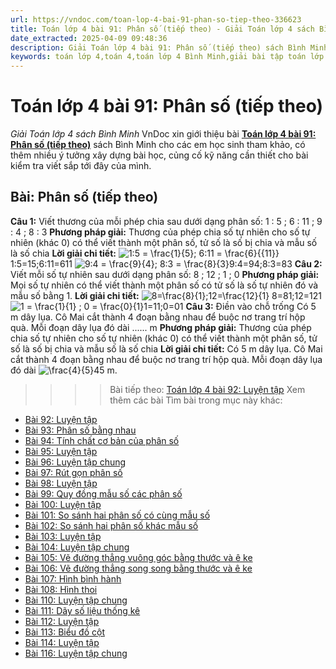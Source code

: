 ```yaml
---
url: https://vndoc.com/toan-lop-4-bai-91-phan-so-tiep-theo-336623
title: Toán lớp 4 bài 91: Phân số (tiếp theo) - Giải Toán lớp 4 sách Bình Minh - VnDoc.com
date_extracted: 2025-04-09 09:48:36
description: Giải Toán lớp 4 bài 91: Phân số (tiếp theo) sách Bình Minh có hướng dẫn giải chi tiết các câu hỏi trong SGK Toán lớp 4 Bình Minh.
keywords: toán lớp 4,toán 4,toán lớp 4 Bình Minh,giải bài tập toán lớp 4 Bình Minh,giải toán lớp 4 Bình Minh,toán lớp 4 sách Bình Minh,toán 4 Bình Minh,giải sách toán lớp 4 Bình Minh,Toán lớp 4 Bài 91 Phân số (tiếp theo),giải toán 4 bài 91
---
```


# Toán lớp 4 bài 91: Phân số \(tiếp theo\)
_Giải Toán lớp 4 sách Bình Minh_
VnDoc xin giới thiệu bài [**Toán lớp 4 bài 91: Phân số \(tiếp theo\)**](<https://vndoc.com/toan-lop-4-bai-91-phan-so-tiep-theo-336623>) sách Bình Minh cho các em học sinh tham khảo, có thêm nhiều ý tưởng xây dựng bài học, củng cố kỹ năng cần thiết cho bài kiểm tra viết sắp tới đây của mình.
## Bài: Phân số \(tiếp theo\)
**Câu 1:** Viết thương của mỗi phép chia sau dưới dạng phân số:
1 : 5 ; 6 : 11 ; 9 : 4 ; 8 : 3
**Phương pháp giải:**
Thương của phép chia số tự nhiên cho số tự nhiên \(khác 0\) có thể viết thành một phân số, tử số là số bị chia và mẫu số là số chia
**Lời giải chi tiết:**
![1:5 = \\frac{1}{5}; 6:11 = \\frac{6}{{11}}](https://i.vdoc.vn/data/image/blank.png) 1:5=15;6:11=611
![9:4 = \\frac{9}{4}; 8:3 = \\frac{8}{3}](https://i.vdoc.vn/data/image/blank.png)9:4=94;8:3=83
**Câu 2:** Viết mỗi số tự nhiên sau dưới dạng phân số:
8 ; 12 ; 1 ; 0
**Phương pháp giải:**
Mọi số tự nhiên có thể viết thành một phân số có tử số là số tự nhiên đó và mẫu số bằng 1.
**Lời giải chi tiết:**
![8=\\frac{8}{1};12=\\frac{12}{1}](https://i.vdoc.vn/data/image/blank.png) 8=81;12=121
![1 = \\frac{1}{1} ; 0 = \\frac{0}{1}](https://i.vdoc.vn/data/image/blank.png)1=11;0=01
**Câu 3:** Điền vào chỗ trống
Có 5 m dây lụa. Cô Mai cắt thành 4 đoạn bằng nhau để buộc nơ trang trí hộp quà. Mỗi đoạn dây lụa đó dài ...... m
**Phương pháp giải:**
Thương của phép chia số tự nhiên cho số tự nhiên \(khác 0\) có thể viết thành một phân số, tử số là số bị chia và mẫu số là số chia
**Lời giải chi tiết:**
Có 5 m dây lụa. Cô Mai cắt thành 4 đoạn bằng nhau để buộc nơ trang trí hộp quà. Mỗi đoạn dây lụa đó dài ![\\frac{4}{5}](https://i.vdoc.vn/data/image/blank.png)45 m.
>>>> Bài tiếp theo: [Toán lớp 4 bài 92: Luyện tập](<https://vndoc.com/toan-lop-4-bai-92-luyen-tap-336682>)
Xem thêm các bài Tìm bài trong mục này khác:
  * [Bài 92: Luyện tập](</toan-lop-4-bai-92-luyen-tap-336682>)
  * [Bài 93: Phân số bằng nhau](</toan-lop-4-bai-93-phan-so-bang-nhau-336687>)
  * [Bài 94: Tính chất cơ bản của phân số](</toan-lop-4-bai-94-tinh-chat-co-ban-cua-phan-so-336705>)
  * [Bài 95: Luyện tập](</toan-lop-4-bai-95-luyen-tap-336711>)
  * [Bài 96: Luyện tập chung](</toan-lop-4-bai-96-luyen-tap-chung-336714>)
  * [Bài 97: Rút gọn phân số](</toan-lop-4-bai-97-rut-gon-phan-so-336721>)
  * [Bài 98: Luyện tập](</toan-lop-4-bai-98-luyen-tap-336725>)
  * [Bài 99: Quy đồng mẫu số các phân số](</toan-lop-4-bai-99-quy-dong-mau-so-cac-phan-so-336726>)
  * [Bài 100: Luyện tập](</bai-tiep-theo-toan-lop-4-bai-100-luyen-tap-336755>)
  * [Bài 101: So sánh hai phân số có cùng mẫu số](</toan-lop-4-bai-101-so-sanh-hai-phan-so-co-cung-mau-so-336764>)
  * [Bài 102: So sánh hai phân số khác mẫu số](</toan-lop-4-bai-102-so-sanh-hai-phan-so-khac-mau-so-336768>)
  * [Bài 103: Luyện tập](</toan-lop-4-bai-103-luyen-tap-336773>)
  * [Bài 104: Luyện tập chung](</toan-lop-4-bai-104-luyen-tap-chung-336777>)
  * [Bài 105: Vẽ đường thẳng vuông góc bằng thước và ê ke](</toan-lop-4-bai-105-ve-duong-thang-vuong-goc-bang-thuoc-va-e-ke-336778>)
  * [Bài 106: Vẽ đường thẳng song song bằng thước và ê ke](</toan-lop-4-bai-106-ve-duong-thang-song-song-bang-thuoc-va-e-ke-336781>)
  * [Bài 107: Hình bình hành](</toan-lop-4-bai-107-hinh-binh-hanh-336789>)
  * [Bài 108: Hình thoi](</toan-lop-4-bai-108-hinh-thoi-336795>)
  * [Bài 110: Luyện tập chung](</toan-lop-4-bai-110-luyen-tap-chung-336807>)
  * [Bài 111: Dãy số liệu thống kê](</toan-lop-4-bai-111-day-so-lieu-thong-ke-336819>)
  * [Bài 112: Luyện tập](</toan-lop-4-bai-112-luyen-tap-336820>)
  * [Bài 113: Biểu đồ cột](</toan-lop-4-bai-113-bieu-do-cot-336829>)
  * [Bài 114: Luyện tập](</toan-lop-4-bai-114-luyen-tap-336830>)
  * [Bài 116: Luyện tập chung](</toan-lop-4-bai-116-luyen-tap-chung-336841>)

